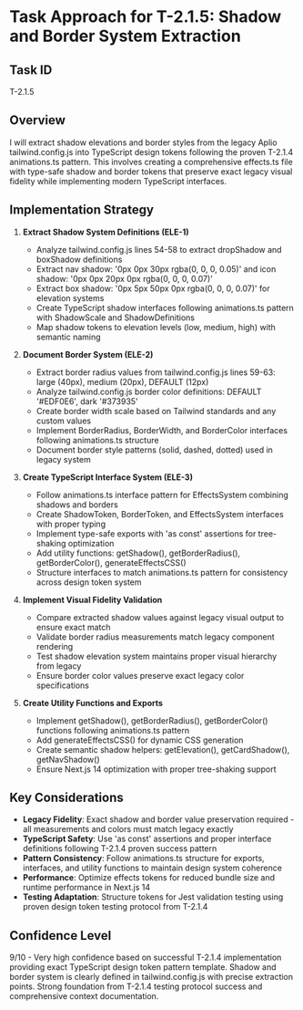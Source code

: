 # Task Approach for T-2.1.5: Shadow and Border System Extraction

## Task ID
T-2.1.5

## Overview
I will extract shadow elevations and border styles from the legacy Aplio tailwind.config.js into TypeScript design tokens following the proven T-2.1.4 animations.ts pattern. This involves creating a comprehensive effects.ts file with type-safe shadow and border tokens that preserve exact legacy visual fidelity while implementing modern TypeScript interfaces.

## Implementation Strategy

1. **Extract Shadow System Definitions (ELE-1)**
   - Analyze tailwind.config.js lines 54-58 to extract dropShadow and boxShadow definitions
   - Extract nav shadow: '0px 0px 30px rgba(0, 0, 0, 0.05)' and icon shadow: '0px 0px 20px 0px rgba(0, 0, 0, 0.07)'
   - Extract box shadow: '0px 5px 50px 0px rgba(0, 0, 0, 0.07)' for elevation systems
   - Create TypeScript shadow interfaces following animations.ts pattern with ShadowScale and ShadowDefinitions
   - Map shadow tokens to elevation levels (low, medium, high) with semantic naming

2. **Document Border System (ELE-2)**
   - Extract border radius values from tailwind.config.js lines 59-63: large (40px), medium (20px), DEFAULT (12px)
   - Analyze tailwind.config.js border color definitions: DEFAULT '#EDF0E6', dark '#373935'
   - Create border width scale based on Tailwind standards and any custom values
   - Implement BorderRadius, BorderWidth, and BorderColor interfaces following animations.ts structure
   - Document border style patterns (solid, dashed, dotted) used in legacy system

3. **Create TypeScript Interface System (ELE-3)**
   - Follow animations.ts interface pattern for EffectsSystem combining shadows and borders
   - Create ShadowToken, BorderToken, and EffectsSystem interfaces with proper typing
   - Implement type-safe exports with 'as const' assertions for tree-shaking optimization
   - Add utility functions: getShadow(), getBorderRadius(), getBorderColor(), generateEffectsCSS()
   - Structure interfaces to match animations.ts pattern for consistency across design token system

4. **Implement Visual Fidelity Validation**
   - Compare extracted shadow values against legacy visual output to ensure exact match
   - Validate border radius measurements match legacy component rendering
   - Test shadow elevation system maintains proper visual hierarchy from legacy
   - Ensure border color values preserve exact legacy color specifications

5. **Create Utility Functions and Exports**
   - Implement getShadow(), getBorderRadius(), getBorderColor() functions following animations.ts pattern
   - Add generateEffectsCSS() for dynamic CSS generation
   - Create semantic shadow helpers: getElevation(), getCardShadow(), getNavShadow()
   - Ensure Next.js 14 optimization with proper tree-shaking support

## Key Considerations

- **Legacy Fidelity**: Exact shadow and border value preservation required - all measurements and colors must match legacy exactly
- **TypeScript Safety**: Use 'as const' assertions and proper interface definitions following T-2.1.4 proven success pattern
- **Pattern Consistency**: Follow animations.ts structure for exports, interfaces, and utility functions to maintain design system coherence
- **Performance**: Optimize effects tokens for reduced bundle size and runtime performance in Next.js 14
- **Testing Adaptation**: Structure tokens for Jest validation testing using proven design token testing protocol from T-2.1.4

## Confidence Level
9/10 - Very high confidence based on successful T-2.1.4 implementation providing exact TypeScript design token pattern template. Shadow and border system is clearly defined in tailwind.config.js with precise extraction points. Strong foundation from T-2.1.4 testing protocol success and comprehensive context documentation.